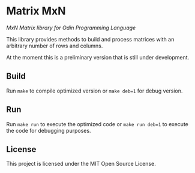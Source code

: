 # Matrix MxN

*MxN Matrix library for Odin Programming Language*

This library provides methods to build and process matrices with an arbitrary number of rows and columns.

At the moment this is a preliminary version that is still under development.

## Build

Run `make` to compile optimized version or `make deb=1` for debug version.

## Run

Run `make run` to execute the optimized code or `make run deb=1` to execute the code for debugging purposes.

## License

This project is licensed under the MIT Open Source License.
